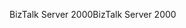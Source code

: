 <span data-ttu-id="e8a87-101">BizTalk Server 2000</span><span class="sxs-lookup"><span data-stu-id="e8a87-101">BizTalk Server 2000</span></span>